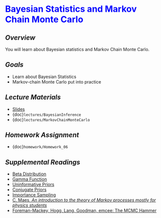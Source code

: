 # <span style="color: blue;"><b>Bayesian Statistics and Markov Chain Monte Carlo</b></span>

## *Overview*
You will learn about Bayesian statistics and Markov Chain Monte Carlo.

## *Goals*
* Learn about Bayesian Statistics
* Markov-chain Monte Carlo put into practice

## *Lecture Materials*
* [Slides](https://docs.google.com/presentation/d/1L_lz0WbrrUu9qDPnKxYu5S_fCXKjl01Mrs2RnHN5_6E/edit?usp=sharing)
* {doc}`lectures/BayesianInference`
* {doc}`lectures/MarkovChainMonteCarlo`

## *Homework Assignment*
* {doc}`homework/Homework_06`

## *Supplemental Readings*
  * [Beta Distribution](https://en.wikipedia.org/wiki/Beta_distribution)
  * [Gamma Function](https://en.wikipedia.org/wiki/Gamma_function)
  * [Uninformative Priors](https://en.wikipedia.org/wiki/Prior_probability#Uninformative_priors)
  * [Conjugate Priors](https://en.wikipedia.org/wiki/Conjugate_prior)
  * [Importance Sampling](https://en.wikipedia.org/wiki/Importance_sampling#Application_to_probabilistic_inference)
  * [C. Maes, <i>An introduction to the theory of Markov processes mostly for physics students</i>](https://fys.kuleuven.be/itf/staff/christ/files/pdf/pub/markovlectures2015.pdf)
  * [Foreman-Mackey, Hogg, Lang, Goodman, emcee: The MCMC Hammer](https://arxiv.org/abs/1202.3665)
